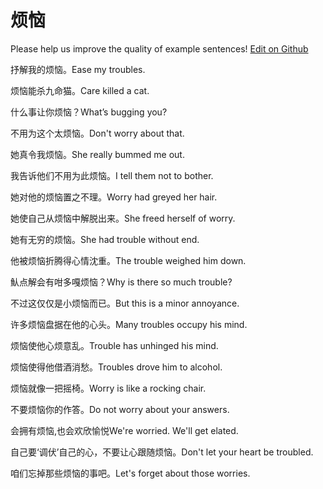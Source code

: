 # 烦恼

Please help us improve the quality of example sentences! [Edit on Github](https://github.com/jiyushe/jiyu-example-sentence-source/blob/main/chinese/fannao.md)

<p><span class="chinese">抒解我的烦恼。</span><span class="english">Ease my troubles.</span></p>

<p><span class="chinese">烦恼能杀九命猫。</span><span class="english">Care killed a cat.</span></p>

<p><span class="chinese">什么事让你烦恼？</span><span class="english">What’s bugging you?</span></p>

<p><span class="chinese">不用为这个太烦恼。</span><span class="english">Don't worry about that.</span></p>

<p><span class="chinese">她真令我烦恼。</span><span class="english">She really bummed me out.</span></p>

<p><span class="chinese">我告诉他们不用为此烦恼。</span><span class="english">I tell them not to bother.</span></p>

<p><span class="chinese">她对他的烦恼置之不理。</span><span class="english">Worry had greyed her hair.</span></p>

<p><span class="chinese">她使自己从烦恼中解脱出来。</span><span class="english">She freed herself of worry.</span></p>

<p><span class="chinese">她有无穷的烦恼。</span><span class="english">She had trouble without end.</span></p>

<p><span class="chinese">他被烦恼折腾得心情沈重。</span><span class="english">The trouble weighed him down.</span></p>

<p><span class="chinese">魜点解会有咁多嘎烦恼？</span><span class="english">Why is there so much trouble?</span></p>

<p><span class="chinese">不过这仅仅是小烦恼而已。</span><span class="english">But this is a minor annoyance.</span></p>

<p><span class="chinese">许多烦恼盘据在他的心头。</span><span class="english">Many troubles occupy his mind.</span></p>

<p><span class="chinese">烦恼使他心烦意乱。</span><span class="english">Trouble has unhinged his mind.</span></p>

<p><span class="chinese">烦恼使得他借酒消愁。</span><span class="english">Troubles drove him to alcohol.</span></p>

<p><span class="chinese">烦恼就像一把摇椅。</span><span class="english">Worry is like a rocking chair.</span></p>

<p><span class="chinese">不要烦恼你的作答。</span><span class="english">Do not worry about your answers.</span></p>

<p><span class="chinese">会拥有烦恼,也会欢欣愉悦</span><span class="english">We're worried. We'll get elated.</span></p>

<p><span class="chinese">自己要‘调伏’自己的心，不要让心跟随烦恼。</span><span class="english">Don't let your heart be troubled.</span></p>

<p><span class="chinese">咱们忘掉那些烦恼的事吧。</span><span class="english">Let's forget about those worries.</span></p>

